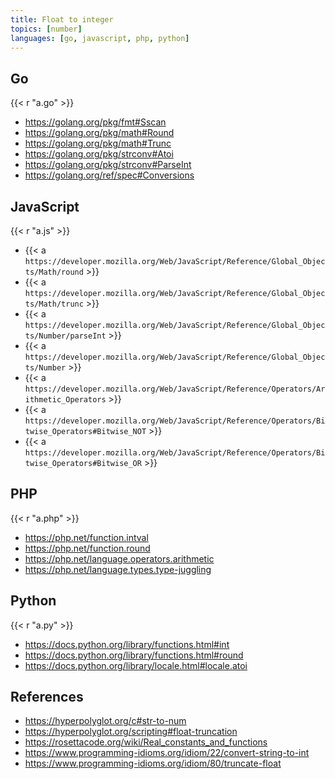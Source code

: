 ```yaml
---
title: Float to integer
topics: [number]
languages: [go, javascript, php, python]
---
```


## Go

{{< r "a.go" >}}

- <https://golang.org/pkg/fmt#Sscan>
- <https://golang.org/pkg/math#Round>
- <https://golang.org/pkg/math#Trunc>
- <https://golang.org/pkg/strconv#Atoi>
- <https://golang.org/pkg/strconv#ParseInt>
- <https://golang.org/ref/spec#Conversions>

## JavaScript

{{< r "a.js" >}}

- {{< a `https://developer.mozilla.org/Web/JavaScript/Reference/Global_Objects/Math/round` >}}
- {{< a `https://developer.mozilla.org/Web/JavaScript/Reference/Global_Objects/Math/trunc` >}}
- {{< a `https://developer.mozilla.org/Web/JavaScript/Reference/Global_Objects/Number/parseInt` >}}
- {{< a `https://developer.mozilla.org/Web/JavaScript/Reference/Global_Objects/Number` >}}
- {{< a `https://developer.mozilla.org/Web/JavaScript/Reference/Operators/Arithmetic_Operators` >}}
- {{< a `https://developer.mozilla.org/Web/JavaScript/Reference/Operators/Bitwise_Operators#Bitwise_NOT` >}}
- {{< a `https://developer.mozilla.org/Web/JavaScript/Reference/Operators/Bitwise_Operators#Bitwise_OR` >}}

## PHP

{{< r "a.php" >}}

- <https://php.net/function.intval>
- <https://php.net/function.round>
- <https://php.net/language.operators.arithmetic>
- <https://php.net/language.types.type-juggling>

## Python

{{< r "a.py" >}}

- <https://docs.python.org/library/functions.html#int>
- <https://docs.python.org/library/functions.html#round>
- <https://docs.python.org/library/locale.html#locale.atoi>

## References

- <https://hyperpolyglot.org/c#str-to-num>
- <https://hyperpolyglot.org/scripting#float-truncation>
- <https://rosettacode.org/wiki/Real_constants_and_functions>
- <https://www.programming-idioms.org/idiom/22/convert-string-to-int>
- <https://www.programming-idioms.org/idiom/80/truncate-float>
